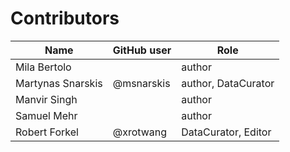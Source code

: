 # Contributors

Name               | GitHub user | Role
--- |-------------| ---
Mila Bertolo |             | author
Martynas Snarskis | @msnarskis  | author, DataCurator
Manvir Singh |             | author
Samuel Mehr |             | author
Robert Forkel | @xrotwang   | DataCurator, Editor

